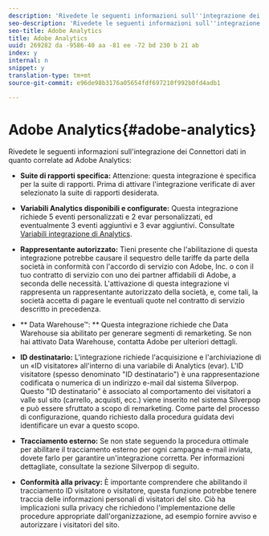 ```yaml
---
description: 'Rivedete le seguenti informazioni sull''integrazione dei Connettori dati in quanto correlate ad Adobe Analytics '
seo-description: 'Rivedete le seguenti informazioni sull''integrazione dei Connettori dati in quanto correlate ad Adobe Analytics '
seo-title: Adobe Analytics
title: Adobe Analytics
uuid: 269282 da -9586-40 aa -81 ee -72 bd 230 b 21 ab
index: y
internal: n
snippet: y
translation-type: tm+mt
source-git-commit: e96de98b3176a05654fdf697210f992b0fd4adb1

---
```



# Adobe Analytics{#adobe-analytics}

Rivedete le seguenti informazioni sull'integrazione dei Connettori dati in quanto correlate ad Adobe Analytics:

* **Suite di rapporti specifica:** Attenzione: questa integrazione è specifica per la suite di rapporti. Prima di attivare l'integrazione verificate di aver selezionato la suite di rapporti desiderata.
* **Variabili Analytics disponibili e configurate:** Questa integrazione richiede 5 eventi personalizzati e 2 evar personalizzati, ed eventualmente 3 eventi aggiuntivi e 3 evar aggiuntivi. Consultate [Variabili integrazione di Analytics](../../silverpop-overview/silverpop-variables.md#concept-6c8a359719fd4794a42f5f6fb118f8b2).

* **Rappresentante autorizzato:** Tieni presente che l'abilitazione di questa integrazione potrebbe causare il sequestro delle tariffe da parte della società in conformità con l'accordo di servizio con Adobe, Inc. o con il tuo contratto di servizio con uno dei partner affidabili di Adobe, a seconda delle necessità. L'attivazione di questa integrazione vi rappresenta un rappresentante autorizzato della società, e, come tali, la società accetta di pagare le eventuali quote nel contratto di servizio descritto in precedenza.
* ** Data Warehouse™: ** Questa integrazione richiede che Data Warehouse sia abilitato per generare segmenti di remarketing. Se non hai attivato Data Warehouse, contatta Adobe per ulteriori dettagli.
* **ID destinatario:** L'integrazione richiede l'acquisizione e l'archiviazione di un «ID visitatore» all'interno di una variabile di Analytics (evar). L'ID visitatore (spesso denominato "ID destinatario") è una rappresentazione codificata o numerica di un indirizzo e-mail dal sistema Silverpop. Questo "ID destinatario" è associato al comportamento dei visitatori a valle sul sito (carrello, acquisti, ecc.) viene inserito nel sistema Silverpop e può essere sfruttato a scopo di remarketing. Come parte del processo di configurazione, quando richiesto dalla procedura guidata devi identificare un evar a questo scopo.
* **Tracciamento esterno:** Se non state seguendo la procedura ottimale per abilitare il tracciamento esterno per ogni campagna e-mail inviata, dovete farlo per garantire un'integrazione corretta. Per informazioni dettagliate, consultate la sezione Silverpop di seguito.
* **Conformità alla privacy:** È importante comprendere che abilitando il tracciamento ID visitatore o visitatore, questa funzione potrebbe tenere traccia delle informazioni personali di visitatori del sito. Ciò ha implicazioni sulla privacy che richiedono l'implementazione delle procedure appropriate dall'organizzazione, ad esempio fornire avviso e autorizzare i visitatori del sito.

